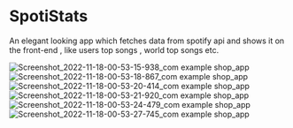 # SpotiStats

An elegant looking app which fetches data from spotify api and shows it on the front-end ,
like users top songs , world top songs etc.

![Screenshot_2022-11-18-00-53-15-938_com example shop_app](https://user-images.githubusercontent.com/97830682/202540259-64b99f73-5d16-4acf-826b-e4a20db0b93e.jpg)
![Screenshot_2022-11-18-00-53-18-867_com example shop_app](https://user-images.githubusercontent.com/97830682/202540316-77397694-97a8-4973-aca9-b2c94adb1cd6.jpg)
![Screenshot_2022-11-18-00-53-20-414_com example shop_app](https://user-images.githubusercontent.com/97830682/202540353-0e84f4f0-d9a3-4b7d-8073-97edddde9c8d.jpg)
![Screenshot_2022-11-18-00-53-21-920_com example shop_app](https://user-images.githubusercontent.com/97830682/202540376-106a7180-85dd-48de-b540-0bf58d192b05.jpg)
![Screenshot_2022-11-18-00-53-24-479_com example shop_app](https://user-images.githubusercontent.com/97830682/202540397-1c392905-12f1-4c26-b906-511b10bfc2c4.jpg)
![Screenshot_2022-11-18-00-53-27-745_com example shop_app](https://user-images.githubusercontent.com/97830682/202540427-ec2b9882-04cd-45c2-8f28-cca24afe5a1a.jpg)
